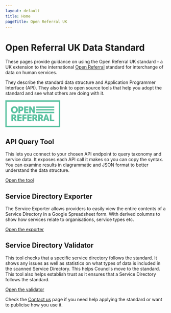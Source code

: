 ```yaml
---
layout: default
title: Home
pageTitle: Open Referral UK
---
```


# Open Referral UK Data Standard
<div class="row"><div class="col">
<p>These pages provide guidance on using the Open Referral UK standard - a UK extension to the international <a href="https://openreferral.org/">Open Referral</a> standard for interchange of data on human services.</p> 

<p>They describe the standard data structure and Application Programmer Interface (API). They also link to open source tools that help you adopt the standard and see what others are doing with it.</p>
</div><div class="col-12 col-md-auto d-flex align-items-center">  

<a href="https://www.OpenReferral.org" class="mt-0 mb-0" target="_blank"><img class="img-fluid mb-0 mt-0" style="height: 6em;" src="https://raw.githubusercontent.com/OpenReferralUK/human-services/gh-pages/assets/images/OpenReferral_Logo_Green.png" alt="Open Referral UK logo"></a>
  
</div></div>
<div class="row mb-5 mt-3">
<div class="col d-flex flex-column">
<h2>API Query Tool</h2>
<p>This lets you connect to your chosen API endpoint to query taxonomy and service data. It exposes each API call it makes so you can copy the syntax. You can examine results in diagrammatic and JSON format to better understand the data structure.</p>
<a href="https://tools.openreferraluk.org/ApiQuery/" target="_blank" class="btn btn-outline-dark mt-auto">Open the tool</a>
</div>
<div class="col d-flex flex-column">
<h2>Service Directory Exporter</h2>
<p>The Service Exporter allows providers to easily view the entire contents of a Service Directory in a Google Spreadsheet form. With derived columns to show how services relate to organisations, service types etc.</p>
<a href="https://exporter.openreferraluk.org/" target="_blank" class="btn btn-outline-dark mt-auto">Open the exporter</a>
</div>
<div class="col d-flex flex-column">
<h2>Service Directory Validator</h2>
<p>This tool checks that a specific service directory follows the standard. It shows any issues as well as statistics on what types of data is included in the scanned Service Directory. This helps Councils move to the standard. This tool also helps establish trust as it ensures that a Service Directory follows the standard.</p>
<a href="https://validator.openreferraluk.org/" target="_blank" class="btn btn-outline-dark mt-auto">Open the validator</a>
</div>   
</div> 

Check the [Contact us](https://openreferraluk.org/contact-us) page if you need help applying the standard or want to publicise how you use it.

